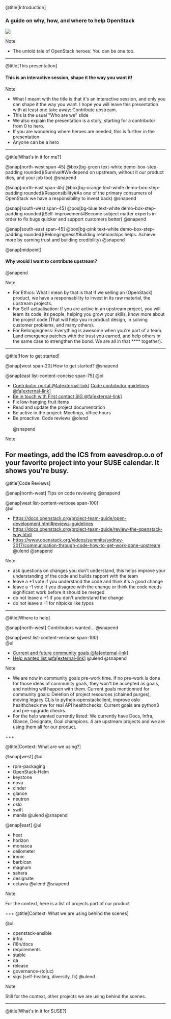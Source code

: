 @title[Introduction]

### A guide on why, how, and where to help OpenStack

![](https://github.com/evrardjp/presentations/blob/master/2019-01/assets/i-want-you-to-contribute-to-upstream.jpg?raw=true)

Note:
- The untold tale of OpenStack heroes: You can be one too.

---

@title[This presentation]

#### This is an interactive session, shape it the way you want it!

Note:

- What I meant with the title is that it's an interactive session, and only you can shape it the way you want.
  I hope you will leave this presentation with at least one take away: Contribute upstream.
- This is the usual "Who are we" slide
- We also explain the presentation is a story, starting for a contributor from 0 to hero.
- If you are wondering where heroes are needed, this is further in the presentation
- Anyone can be a hero

---
@title[What's in it for me?]

@snap[north-west span-45]
@box[bg-green text-white demo-box-step-padding rounded](Survival#We depend on upstream, without it our product dies, and your job too)
@snapend

@snap[north-east span-45]
@box[bg-orange text-white demo-box-step-padding rounded](Responsibility#As one of the primary consumers of OpenStack we have a responsibility to invest back)
@snapend

@snap[south-west span-45]
@box[bg-blue text-white demo-box-step-padding rounded](Self-improvement#Become subject matter experts in order to fix bugs quicker and support customers better)
@snapend

@snap[south-east span-45]
@box[bg-pink text-white demo-box-step-padding rounded](Belongingness#Building relationships helps. Achieve more by earning trust and building credibility)
@snapend

@snap[midpoint]
#### Why would I want to contribute upstream?
@snapend

Note:

- For Ethics: What I mean by that is that if we selling an (OpenStack) product, we have a responsability to invest in its raw material, the upstream projects.
- For Self-actualisation: If you are active in an upstream project, you will learn its code, its people, helping you grow your skills, know more about the project code (That will help you in product design, in solving customer problems, and many others).
- For Belongingness: Everything is awesome when you're part of a team. Land emergency patches with the trust you earned, and help others in the same case to strengthen the bond. We are all in that **** together).

---
@title[How to get started]

@snap[west span-20]
How to get started?
@snapend

@snap[east list-content-concise span-75]
@ol[](false)
- [Contributor portal @fa[external-link]](https://www.openstack.org/community/)
  [Code contributor guidelines @fa[external-link]](https://docs.openstack.org/contributors/)
- [Be in touch with First contact SIG @fa[external-link]](https://wiki.openstack.org/wiki/First_Contact_SIG)
- Fix low-hanging fruit items
- Read and update the project documentation
- Be active in the project: Meetings, office hours
- Be proactive: Code reviews
@olend
<br><br>
@snapend

Note:

For meetings, add the ICS from eavesdrop.o.o of your favorite project into your SUSE calendar. It shows you're busy.
---
@title[Code Reviews]

@snap[north-west]
Tips on code reviewing
@snapend

@snap[west list-content-verbose span-100]
<br>
@ul[](false)
- https://docs.openstack.org/project-team-guide/open-development.html#reviews-guidelines
- https://docs.openstack.org/project-team-guide/review-the-openstack-way.html
- https://www.openstack.org/videos/summits/sydney-2017/communication-through-code-how-to-get-work-done-upstream
@ulend
@snapend

Note:

- ask questions on changes you don't understand, this helps improve your understanding of the code and builds rapport with the team
- leave a +1 vote if you understand the code and think it's a good change
- leave a -1 vote if you disagree with the change or think the code needs significant work before it should be merged
- do not leave a +1 if you don't understand the change
- do not leave a -1 for nitpicks like typos

---
@title[Where to help]

@snap[north-west]
Contributors wanted...
@snapend

@snap[west list-content-verbose span-100]
<br>
@ul[](false)
- [Current and future community goals @fa[external-link]](https://governance.openstack.org/tc/goals/)
- [Help wanted list @fa[external-link]](https://governance.openstack.org/tc/reference/help-most-needed.html)
@ulend
@snapend

Note:

- We are now in community goals pre-work time. If no pre-work is done for those ideas of community goals, they won't be accepted as goals, and nothing will happen with them. Current goals mentionned for community goals: Deletion of project resources (chained purges), moving legacy CLIs to python-openstackclient, improve oslo healthcheck mw for real API healthchecks. Current goals are python3 and pre-upgrade checks.
- For the help wanted currently listed: We currently have Docs, Infra, Glance, Designate, Goal champions.
  4 are upstream projects and we are using them all for our product.

+++

@title[Context: What are we using?]

@snap[west]
@ul[](false)
- rpm-packaging
- OpenStack-Helm
- keystone
- nova
- cinder
- glance
- neutron
- oslo
- swift
- manila
@ulend
@snapend

@snap[east]
@ul[](false)
- heat
- horizon
- monasca
- ceilometer
- ironic
- barbican
- magnum
- sahara
- designate
- octavia
@ulend
@snapend

Note:

For the context, here is a list of projects part of our product

+++
@title[Context: What we are using behind the scenes]

@ul[](false)
- openstack-ansible
- infra
- i18n/docs
- requirements
- stable
- qa
- release
- governance-(tc|uc)
- sigs (self-healing, diversity, fc)
@ulend

Note:

Still for the context, other projects we are using behind the scenes.

---
@title[What's in it for SUSE?]

